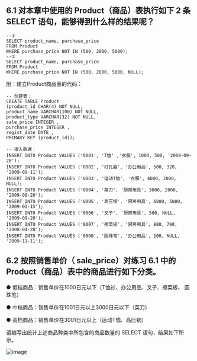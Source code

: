 ## 6.1 对本章中使用的 Product（商品）表执行如下 2 条 SELECT 语句，能够得到什么样的结果呢？

```
--①
SELECT product_name, purchase_price
FROM Product
WHERE purchase_price NOT IN (500, 2800, 5000);
--②
SELECT product_name, purchase_price
FROM Product
WHERE purchase_price NOT IN (500, 2800, 5000, NULL);
```


附：建立Product商品表的代码：

```
-- 创建表：
CREATE TABLE Product
(product_id CHAR(4) NOT NULL,
product_name VARCHAR(100) NOT NULL,
product_type VARCHAR(32) NOT NULL,
sale_price INTEGER ,
purchase_price INTEGER ,
regist_date DATE ,
PRIMARY KEY (product_id));

-- 插入数据：
INSERT INTO Product VALUES ('0001', 'T恤' ,'衣服', 1000, 500, '2009-09-20');
INSERT INTO Product VALUES ('0002', '打孔器', '办公用品', 500, 320, '2009-09-11');
INSERT INTO Product VALUES ('0003', '运动T恤', '衣服', 4000, 2800, NULL);
INSERT INTO Product VALUES ('0004', '菜刀', '厨房用具', 3000, 2800, '2009-09-20');
INSERT INTO Product VALUES ('0005', '高压锅', '厨房用具', 6800, 5000, '2009-01-15');
INSERT INTO Product VALUES ('0006', '叉子', '厨房用具', 500, NULL, '2009-09-20');
INSERT INTO Product VALUES ('0007', '擦菜板', '厨房用具', 880, 790, '2008-04-28');
INSERT INTO Product VALUES ('0008', '圆珠笔', '办公用品', 100, NULL, '2009-11-11');
```



## 6.2 按照销售单价（ sale_price）对练习 6.1 中的 Product（商品）表中的商品进行如下分类。


● 低档商品：销售单价在1000日元以下（T恤衫、办公用品、叉子、擦菜板、 圆珠笔）

● 中档商品：销售单价在1001日元以上3000日元以下（菜刀）

● 高档商品：销售单价在3001日元以上（运动T恤、高压锅）


请编写出统计上述商品种类中所包含的商品数量的 SELECT 语句，结果如下所示。

![image](https://user-images.githubusercontent.com/59467331/118781260-75d3a100-b8bf-11eb-8a5a-2fcc4e7e2716.png)

